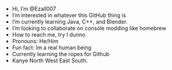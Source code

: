 - Hi, I’m @Ezall007
- I’m interested in whatever this GitHub thing  is
- I’m currently learning Java, C++, and Blender.
- I’m looking to collaborate on console modding like homebrew
- How to reach me, try I dunno
- Pronouns: He/Him
- Fun fact: Im a real human being
- Currently learning the ropes for Github
- Kanye North West East South.

<!---
Ezall007/Ezall007 is a ✨ special ✨ repository because its `README.md` (this file) appears on your GitHub profile.
You can click the Preview link to take a look at your changes.
--->
